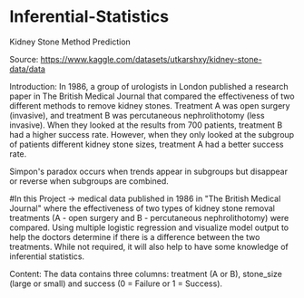# Inferential-Statistics

Kidney Stone Method Prediction

Source: https://www.kaggle.com/datasets/utkarshxy/kidney-stone-data/data

Introduction:
In 1986, a group of urologists in London published a research paper in The British Medical Journal that compared the effectiveness of two different methods to remove kidney stones. Treatment A was open surgery (invasive), and treatment B was percutaneous nephrolithotomy (less invasive). When they looked at the results from 700 patients, treatment B had a higher success rate. However, when they only looked at the subgroup of patients different kidney stone sizes, treatment A had a better success rate.

Simpon's paradox occurs when trends appear in subgroups but disappear or reverse when subgroups are combined.

#In this Project ->
medical data published in 1986 in "The British Medical Journal" where the effectiveness of two types of kidney stone removal treatments (A - open surgery and B - percutaneous nephrolithotomy) were compared. Using multiple logistic regression and visualize model output to help the doctors determine if there is a difference between the two treatments. While not required, it will also help to have some knowledge of inferential statistics.

Content:
The data contains three columns: treatment (A or B), stone_size (large or small) and success (0 = Failure or 1 = Success).
